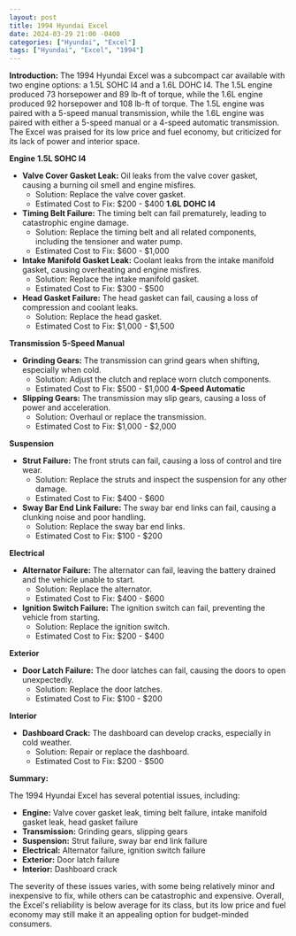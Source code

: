 ```yaml
---
layout: post
title: 1994 Hyundai Excel
date: 2024-03-29 21:00 -0400
categories: ["Hyundai", "Excel"]
tags: ["Hyundai", "Excel", "1994"]
---
```

**Introduction:**
The 1994 Hyundai Excel was a subcompact car available with two engine options: a 1.5L SOHC I4 and a 1.6L DOHC I4. The 1.5L engine produced 73 horsepower and 89 lb-ft of torque, while the 1.6L engine produced 92 horsepower and 108 lb-ft of torque. The 1.5L engine was paired with a 5-speed manual transmission, while the 1.6L engine was paired with either a 5-speed manual or a 4-speed automatic transmission. The Excel was praised for its low price and fuel economy, but criticized for its lack of power and interior space.

**Engine**
**1.5L SOHC I4**
- **Valve Cover Gasket Leak:** Oil leaks from the valve cover gasket, causing a burning oil smell and engine misfires.
   - Solution: Replace the valve cover gasket.
   - Estimated Cost to Fix: $200 - $400
**1.6L DOHC I4**
- **Timing Belt Failure:** The timing belt can fail prematurely, leading to catastrophic engine damage.
   - Solution: Replace the timing belt and all related components, including the tensioner and water pump.
   - Estimated Cost to Fix: $600 - $1,000
- **Intake Manifold Gasket Leak:** Coolant leaks from the intake manifold gasket, causing overheating and engine misfires.
   - Solution: Replace the intake manifold gasket.
   - Estimated Cost to Fix: $300 - $500
- **Head Gasket Failure:** The head gasket can fail, causing a loss of compression and coolant leaks.
   - Solution: Replace the head gasket.
   - Estimated Cost to Fix: $1,000 - $1,500

**Transmission**
**5-Speed Manual**
- **Grinding Gears:** The transmission can grind gears when shifting, especially when cold.
   - Solution: Adjust the clutch and replace worn clutch components.
   - Estimated Cost to Fix: $500 - $1,000
**4-Speed Automatic**
- **Slipping Gears:** The transmission may slip gears, causing a loss of power and acceleration.
   - Solution: Overhaul or replace the transmission.
   - Estimated Cost to Fix: $1,000 - $2,000

**Suspension**
- **Strut Failure:** The front struts can fail, causing a loss of control and tire wear.
   - Solution: Replace the struts and inspect the suspension for any other damage.
   - Estimated Cost to Fix: $400 - $600
- **Sway Bar End Link Failure:** The sway bar end links can fail, causing a clunking noise and poor handling.
   - Solution: Replace the sway bar end links.
   - Estimated Cost to Fix: $100 - $200

**Electrical**
- **Alternator Failure:** The alternator can fail, leaving the battery drained and the vehicle unable to start.
   - Solution: Replace the alternator.
   - Estimated Cost to Fix: $400 - $600
- **Ignition Switch Failure:** The ignition switch can fail, preventing the vehicle from starting.
   - Solution: Replace the ignition switch.
   - Estimated Cost to Fix: $200 - $400

**Exterior**
- **Door Latch Failure:** The door latches can fail, causing the doors to open unexpectedly.
   - Solution: Replace the door latches.
   - Estimated Cost to Fix: $100 - $200

**Interior**
- **Dashboard Crack:** The dashboard can develop cracks, especially in cold weather.
   - Solution: Repair or replace the dashboard.
   - Estimated Cost to Fix: $200 - $500

**Summary:**

The 1994 Hyundai Excel has several potential issues, including:

- **Engine:** Valve cover gasket leak, timing belt failure, intake manifold gasket leak, head gasket failure
- **Transmission:** Grinding gears, slipping gears
- **Suspension:** Strut failure, sway bar end link failure
- **Electrical:** Alternator failure, ignition switch failure
- **Exterior:** Door latch failure
- **Interior:** Dashboard crack

The severity of these issues varies, with some being relatively minor and inexpensive to fix, while others can be catastrophic and expensive. Overall, the Excel's reliability is below average for its class, but its low price and fuel economy may still make it an appealing option for budget-minded consumers.

